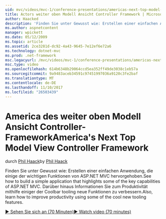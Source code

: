 ```yaml
---
uid: mvc/videos/mvc-1/conference-presentations/americas-next-top-model-view-controller-framework
title: Actors weiter oben Modell Ansicht Controller Framework | Microsoft Docs
author: Haacked
description: 'Finden Sie unter Gewusst wie: Erstellen einer einfachen Anwendung, die einige der wichtigen Funktionen von ASP.NET MVC hervorgehoben. Darüber hinaus erfahren Sie, wie mithilfe einiger der Produktivität der...'
ms.author: aspnetcontent
manager: wpickett
ms.date: 05/12/2009
ms.topic: article
ms.assetid: 2ce3281d-dc92-4a43-9645-7e12ef6e72a6
ms.technology: dotnet-mvc
ms.prod: .net-framework
msc.legacyurl: /mvc/videos/mvc-1/conference-presentations/americas-next-top-model-view-controller-framework
msc.type: video
ms.openlocfilehash: 614b6348b29064ccd5ea352ff49de3038c1eb57a
ms.sourcegitcommit: 9a9483aceb34591c97451997036a9120c3fe2baf
ms.translationtype: MT
ms.contentlocale: de-DE
ms.lasthandoff: 11/10/2017
ms.locfileid: "26503439"
---
```

<a name="americas-next-top-model-view-controller-framework"></a><span data-ttu-id="55d39-104">America des weiter oben Modell Ansicht Controller-Framework</span><span class="sxs-lookup"><span data-stu-id="55d39-104">America's Next Top Model View Controller Framework</span></span>
====================
<span data-ttu-id="55d39-105">durch [Phil Haack](https://github.com/Haacked)</span><span class="sxs-lookup"><span data-stu-id="55d39-105">by [Phil Haack](https://github.com/Haacked)</span></span>

<span data-ttu-id="55d39-106">Finden Sie unter Gewusst wie: Erstellen einer einfachen Anwendung, die einige der wichtigen Funktionen von ASP.NET MVC hervorgehoben.</span><span class="sxs-lookup"><span data-stu-id="55d39-106">See how to build a simple application that highlights some of the key capabilities of ASP.NET MVC.</span></span> <span data-ttu-id="55d39-107">Darüber hinaus Informationen Sie zum Produktivität mithilfe einiger der Coolbar tooling neue Funktionen zu verbessern.</span><span class="sxs-lookup"><span data-stu-id="55d39-107">Also, learn how to improve productivity using some of the cool new tooling features.</span></span>

[<span data-ttu-id="55d39-108">&#9654; Sehen Sie sich an (70 Minuten)</span><span class="sxs-lookup"><span data-stu-id="55d39-108">&#9654; Watch video (70 minutes)</span></span>](https://channel9.msdn.com/Blogs/ASP-NET-Site-Videos/americas-next-top-model-view-controller-framework)
